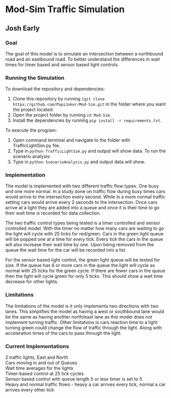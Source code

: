 # Mod-Sim Traffic Simulation
## Josh Early

### Goal
The goal of this model is to simulate an intersection between a northbound
road and an eastbound road. To better understand the differences in wait times for
timer based and sensor based light controls.

### Running the Simulation
To download the repository and dependencies:
1. Clone this repository by running `[git clone https://github.com/PapiJoker/Mod-Sim.git` in the folder where you want the project located.
2. Open the project folder by running `cd Mod-Sim`.
3. Install the dependencies by running `pip install -r requirements.txt`.

To execute the program:
1. Open command terminal and navigate to the folder with TrafficLightSim.py file.
2. Type in `python TrafficLightSim.py` and output will show data.
To run the scenario analysis:
1. Type in `python ScenarioAnalysis.py` and output data will show.


### Implementation
The model is implemented with two different traffic
flow types. One busy and one more normal. In a study done on traffic flow during 
busy times cars would arrive to the intersection every second. While in a more normal
traffic setting cars would arrive every 2 seconds to the intersection. Once cars arrive
at a light they are added into a queue and once it is their time to go their wait time
is recorded for data collection.

The two traffic control types being tested is a timer controlled and
sensor controlled model. With the timer no matter how many cars are waiting to go the
light will cycle with 25 ticks for red/green. Cars in the green light queue will be
popped one at a time for every tick. Every tick the cars in the queue will also increase
their wait time by one. Upon being removed from the queue the wait time for the car
will be recorded into a list.

For the sensor based light control, the green light queue will be tested for size.
If the queue has 6 or more cars in the queue the light will cycle as normal
with 25 ticks for the green cycle. If there are fewer cars in the queue then the light
will cycle green for only 5 ticks. This should show a wait time decrease
for other lights.


### Limitations
The limitations of the model is it only implements two directions with two lanes. 
This simplifies the model as having a west or southbound lane would be
the same as having another north/east lane as this model does not implement turning
traffic. Other limitations is cars reaction time to a light turning green could change
the flow of traffic through the light. Along with acceleration times of the cars to 
pass through the light.

### Current Implementations
2 traffic lights, East and North <br />
Cars moving in and out of Queues <br />
Wait time averages for the lights <br />
Timer-based control at 25 tick cycles <br />
Sensor based control with queue length 5 or less timer is set to 5 <br />
Heavy and normal traffic flows - heavy a car arrives every tick,
normal a car arrives every other tick <br />
